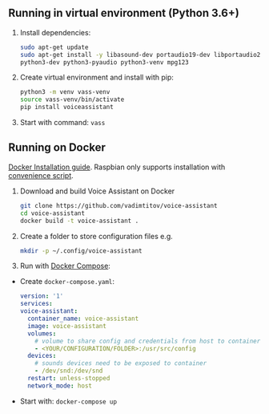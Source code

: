 ## Running in virtual environment (Python 3.6+)
1. Install dependencies:
	```bash
	sudo apt-get update
	sudo apt-get install -y libasound-dev portaudio19-dev libportaudio2 libportaudiocpp0 \
	python3-dev python3-pyaudio python3-venv mpg123
	```
2. Create virtual environment and install with pip:
	```bash
	python3 -m venv vass-venv
	source vass-venv/bin/activate
	pip install voiceassistant
	```
4. Start with command: `vass`

## Running on Docker

 [Docker Installation guide](https://docs.docker.com/engine/install/debian/). Raspbian only supports installation with [convenience script](https://docs.docker.com/engine/install/debian/#install-using-the-convenience-script).

1. Download and build Voice Assistant on Docker
	```bash
	git clone https://github.com/vadimtitov/voice-assistant
	cd voice-assistant
	docker build -t voice-assistant .
	```

2. Create a folder to store configuration files e.g.
	```bash
	mkdir -p ~/.config/voice-assistant
	```

3. Run with [Docker Compose](https://docs.docker.com/compose/install/):
- Create `docker-compose.yaml`:
	```yaml
  version: '1'
  services:
    voice-assistant:
      container_name: voice-assistant
      image: voice-assistant
      volumes:
        # volume to share config and credentials from host to container
        - <YOUR/CONFIGURATION/FOLDER>:/usr/src/config
      devices:
        # sounds devices need to be exposed to container
        - /dev/snd:/dev/snd
      restart: unless-stopped
      network_mode: host
	```
- Start with: `docker-compose up`
